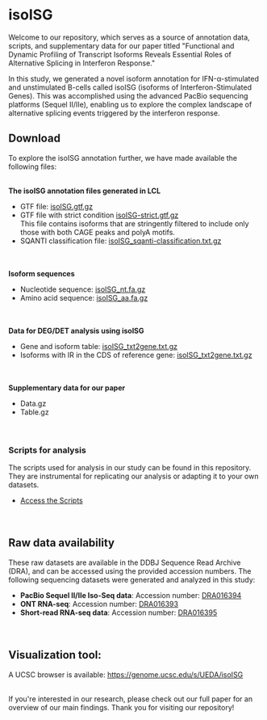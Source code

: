 # isoISG
Welcome to our repository, which serves as a source of annotation data, scripts, and supplementary data for our paper titled "Functional and Dynamic Profiling of Transcript Isoforms Reveals Essential Roles of Alternative Splicing in Interferon Response."

In this study, we generated a novel isoform annotation for IFN-α-stimulated and unstimulated B-cells called isoISG (isoforms of Interferon-Stimulated Genes). This was accomplished using the advanced PacBio sequencing platforms (Sequel II/IIe), enabling us to explore the complex landscape of alternative splicing events triggered by the interferon response.

## Download

To explore the isoISG annotation further, we have made available the following files:<br><br>

**The isoISG annotation files generated in LCL**
                                  
- GTF file: [isoISG.gtf.gz](https://drive.google.com/u/4/uc?id=1Yaw3TFNB3AT9HVHPWEOqVgpPsb0mm8D7&export=download)
- GTF file with strict condition [isoISG-strict.gtf.gz](https://drive.google.com/u/4/uc?id=1zkaXl88swa0I5o6oPvfn679ii0chgUfe&export=download)<br>
  This file contains isoforms that are stringently filtered to include only those with both CAGE peaks and polyA motifs.
- SQANTI classification file: [isoISG_sqanti-classification.txt.gz](https://drive.google.com/u/4/uc?id=1nIWPZVXKruxbNjZOjhn7BYiJDq7oIDFV&export=download)<br><br><br>

**Isoform sequences**
- Nucleotide sequence: [isoISG_nt.fa.gz](https://drive.google.com/u/4/uc?id=1447GPoYqbjyqlhskpcAh22UCywfieuuH&export=download)
- Amino acid sequence: [isoISG_aa.fa.gz](https://drive.google.com/u/4/uc?id=1w0BJhcenNjnMJXkOtqg_9hporbnJUJRW&export=download)<br><br><br>

**Data for DEG/DET analysis using isoISG**
- Gene and isoform table: [isoISG_txt2gene.txt.gz](https://drive.google.com/u/4/uc?id=1rnLK59YDGbGuUn4pvCc05RhjQ9wzjlhS&export=download)
- Isoforms with IR in the CDS of reference gene: [isoISG_txt2gene.txt.gz](https://drive.google.com/u/4/uc?id=1blInW5zaI_qFeUWz8es8qGqJZOoHKLtQ&export=download)
<br><br><br>

**Supplementary data for our paper**
- Data.gz
- Table.gz<br><br><br>


### Scripts for analysis
The scripts used for analysis in our study can be found in this repository. They are instrumental for replicating our analysis or adapting it to your own datasets.
- [Access the Scripts](https://github.com/uedaMT/isoISG/tree/main/Script)<br><br><br>


## Raw data availability
These raw datasets are available in the DDBJ Sequence Read Archive (DRA), and can be accessed using the provided accession numbers.
The following sequencing datasets were generated and analyzed in this study:
- **PacBio Sequel II/IIe Iso-Seq data**: Accession number: [DRA016394](https://humandbs.dbcls.jp/en/hum0312-v1#iso)
- **ONT RNA-seq**: Accession number: [DRA016393](https://humandbs.dbcls.jp/en/hum0312-v1#DRA016393)
- **Short-read RNA-seq data**: Accession number: [DRA016395](https://humandbs.dbcls.jp/en/hum0312-v1#DRA016395)<br><br><br>


## Visualization tool:
A UCSC browser is available: https://genome.ucsc.edu/s/UEDA/isoISG<br><br>

If you're interested in our research, please check out our full paper for an overview of our main findings. Thank you for visiting our repository!
